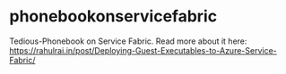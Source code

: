 # phonebookonservicefabric
Tedious-Phonebook on Service Fabric. Read more about it here: https://rahulrai.in/post/Deploying-Guest-Executables-to-Azure-Service-Fabric/
